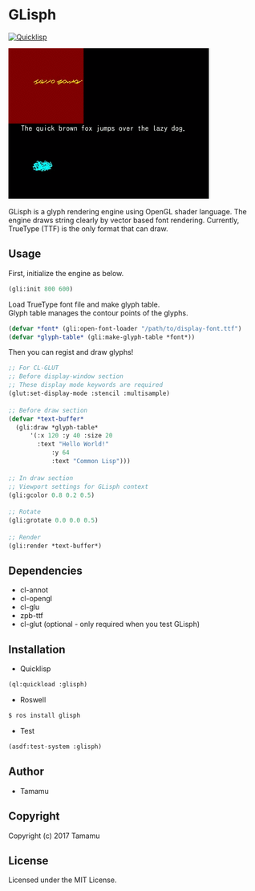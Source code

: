 # GLisph

[![Quicklisp](http://quickdocs.org/badge/glisph.svg)](http://quickdocs.org/glisph/)

![Screen Shot](screenshot.gif)

GLisph is a glyph rendering engine using OpenGL shader language. The engine draws string clearly by vector based font rendering. Currently, TrueType (TTF) is the only format that can draw.

## Usage

First, initialize the engine as below.

```lisp
(gli:init 800 600)
```

Load TrueType font file and make glyph table.  
Glyph table manages the contour points of the glyphs.

```lisp
(defvar *font* (gli:open-font-loader "/path/to/display-font.ttf")
(defvar *glyph-table* (gli:make-glyph-table *font*))
```

Then you can regist and draw glyphs!

```lisp
;; For CL-GLUT
;; Before display-window section
;; These display mode keywords are required
(glut:set-display-mode :stencil :multisample)

;; Before draw section
(defvar *text-buffer*
  (gli:draw *glyph-table*
	  '(:x 120 :y 40 :size 20
	    :text "Hello World!"
			:y 64
			:text "Common Lisp")))

;; In draw section
;; Viewport settings for GLisph context
(gli:gcolor 0.8 0.2 0.5)

;; Rotate
(gli:grotate 0.0 0.0 0.5)

;; Render
(gli:render *text-buffer*)

```

## Dependencies

* cl-annot
* cl-opengl
* cl-glu
* zpb-ttf
* cl-glut (optional - only required when you test GLisph)

## Installation

* Quicklisp

```lisp
(ql:quickload :glisph)
```

* Roswell

```bash
$ ros install glisph
```

* Test

```lisp
(asdf:test-system :glisph)
```

## Author

* Tamamu

## Copyright

Copyright (c) 2017 Tamamu

## License

Licensed under the MIT License.
